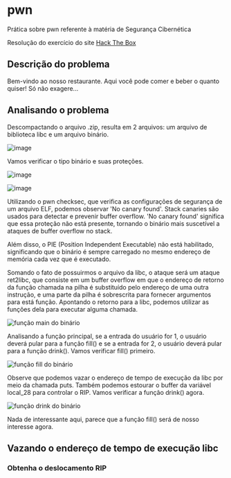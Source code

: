 # pwn
Prática sobre pwn referente à matéria de Segurança Cibernética

Resolução do exercício do site [Hack The Box](https://app.hackthebox.com/challenges/restaurant)

## Descrição do problema
Bem-vindo ao nosso restaurante. Aqui você pode comer e beber o quanto quiser! Só não exagere...

## Analisando o problema
Descompactando o arquivo .zip, resulta em 2 arquivos: um arquivo de biblioteca libc e um arquivo binário.

![image](https://github.com/caiocadini/pwn/assets/100872066/8251a5e2-8a68-49e8-93a1-1a266c184bc0)

Vamos verificar o tipo binário e suas proteções.

![image](https://github.com/caiocadini/pwn/assets/100872066/aa470b42-aaef-4d31-a8a3-e2fedff9ab6e "Arquivo binário de 64 bits, vinculado dinamicamente, não removido.")

![image](https://github.com/caiocadini/pwn/assets/100872066/ba76af3c-a1c8-4d19-807b-7aecf99fe7f8 "Nenhum Canário Encontrado, Sem PIE (ASLR desabilitado)")

Utilizando o pwn checksec, que verifica as configurações de segurança de um arquivo ELF, podemos observar 'No canary found'. Stack canaries são usados para detectar e prevenir buffer overflow. 'No canary found' significa que essa proteção não está presente, tornando o binário mais suscetível a ataques de buffer overflow no stack.

Além disso, o PIE (Position Independent Executable) não está habilitado, significando que o binário é sempre carregado no mesmo endereço de memória cada vez que é executado.

Somando o fato de possuirmos o arquivo da libc, o ataque será um ataque ret2libc, que consiste em um buffer overflow em que o endereço de retorno da função chamada na pilha é substituído pelo endereço de uma outra instrução, e uma parte da pilha é sobrescrita para fornecer argumentos para está função. Apontando o retorno para a libc, podemos utilizar as funções dela para executar alguma chamada.


![função main do binário](https://github.com/caiocadini/pwn/assets/100872066/afa0fe88-66e2-4d79-bc03-ca466a5d2676 "Função main")


Analisando a função principal, se a entrada do usuário for 1, o usuário deverá pular para a função fill() e se a entrada for 2, o usuário deverá pular para a função drink(). Vamos verificar fill() primeiro.

![função fill do binário](https://github.com/caiocadini/pwn/assets/100872066/cd33ee9a-5926-4596-9d82-a3b56f1580e1 "Função fill")


Observe que podemos vazar o endereço de tempo de execução da libc por meio da chamada puts. Também podemos estourar o buffer da variável local_28 para controlar o RIP. Vamos verificar a função drink() agora.

![função drink do binário](https://github.com/caiocadini/pwn/assets/100872066/622371a3-4739-4fd6-ad0e-3a4dc2ce72fc "Função drink")


Nada de interessante aqui, parece que a função fill() será de nosso interesse agora.

## Vazando o endereço de tempo de execução libc

### Obtenha o deslocamento RIP


